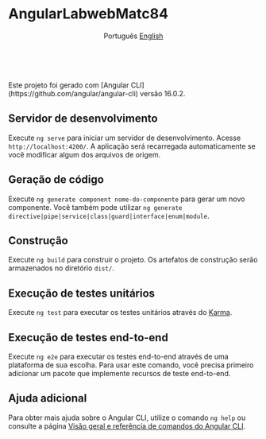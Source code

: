 # AngularLabwebMatc84

<p align="center">
    <span>Português</span>
    <a href="readme-lang/english#AngularLabwebMatc84">English</a> 
</p>

</br>
</br>
</br>
</br>
Este projeto foi gerado com [Angular CLI](https://github.com/angular/angular-cli) versão 16.0.2.

## Servidor de desenvolvimento
Execute `ng serve` para iniciar um servidor de desenvolvimento. Acesse `http://localhost:4200/`. A aplicação será recarregada automaticamente se você modificar algum dos arquivos de origem.

## Geração de código

Execute `ng generate component nome-do-componente` para gerar um novo componente. Você também pode utilizar `ng generate directive|pipe|service|class|guard|interface|enum|module`.

## Construção

Execute `ng build` para construir o projeto. Os artefatos de construção serão armazenados no diretório `dist/`.

## Execução de testes unitários

Execute `ng test` para executar os testes unitários através do [Karma](https://karma-runner.github.io).

## Execução de testes end-to-end

Execute `ng e2e` para executar os testes end-to-end através de uma plataforma de sua escolha. Para usar este comando, você precisa primeiro adicionar um pacote que implemente recursos de teste end-to-end.

## Ajuda adicional

Para obter mais ajuda sobre o Angular CLI, utilize o comando `ng help` ou consulte a página [Visão geral e referência de comandos do Angular CLI](https://angular.io/cli).


